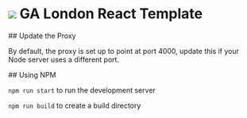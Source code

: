 # ![](https://ga-dash.s3.amazonaws.com/production/assets/logo-9f88ae6c9c3871690e33280fcf557f33.png) GA London React Template

## Update the Proxy

By default, the proxy is set up to point at port 4000, update this if your Node server uses a different port.

## Using NPM

`npm run start`  to run the development server

`npm run build` to create a build directory
